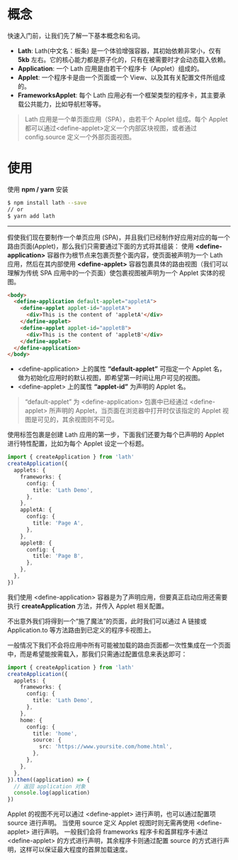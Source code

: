 # 概念

快速入门前，让我们先了解一下基本概念和名词。

- **Lath**: Lath(中文名：板条) 是一个体验增强容器，其初始依赖非常小，仅有 <b>5kb</b> 左右。它的核心能力都是原子化的，只有在被需要时才会动态载入依赖。
- **Application**: 一个 Lath 应用是由若干个程序卡（Applet）组成的。
- **Applet**: 一个程序卡是由一个页面或一个 View、以及其有关配置文件所组成的。
- **FrameworksApplet**: 每个 Lath 应用必有一个框架类型的程序卡，其主要承载公共能力，比如导航栏等等。

> Lath 应用是一个单页面应用（SPA），由若干个 Applet 组成。每个 Applet 都可以通过&lt;define-applet>定义一个内部区块视图，或者通过 config.source 定义一个外部页面视图。

# 使用

使用 **npm / yarn** 安装

```bash
$ npm install lath --save
// or
$ yarn add lath
```

---

假使我们现在要制作一个单页应用 (SPA)，并且我们已经制作好应用对应的每一个路由页面(Applet)，那么我们只需要通过下面的方式将其组装：
使用 **&lt;define-application>** 容器作为根节点来包裹页整个面内容，使页面被声明为一个 Lath 应用，然后在其内部使用 **&lt;define-applet>** 容器包裹具体的路由视图（我们可以理解为传统 SPA 应用中的一个页面）使包裹视图被声明为一个 Applet 实体的视图。

```html
<body>
  <define-application default-applet="appletA">
    <define-applet applet-id="appletA">
      <div>This is the content of 'appletA'</div>
    </define-applet>
    <define-applet applet-id="appletB">
      <div>This is the content of 'appletB'</div>
    </define-applet>
  </define-application>
</body>
```

- &lt;define-application> 上的属性 <b>“default-applet”</b> 可指定一个 Applet 名，做为初始化应用时的默认视图，即希望第一时间让用户可见的视图。
- &lt;define-applet> 上的属性 <b>“applet-id”</b> 为声明的 Applet 名。

> “default-applet” 为 &lt;define-application> 包裹中已经通过 &lt;define-applet> 所声明的 Applet，当页面在浏览器中打开时仅该指定的 Applet 视图是可见的，其余视图则不可见。

使用标签包裹是创建 Lath 应用的第一步，下面我们还要为每个已声明的 Applet 进行特性配置，比如为每个 Applet 设定一个标题。

```ts
import { createApplication } from 'lath'
createApplication({
  applets: {
    frameworks: {
      config: {
        title: 'Lath Demo',
      },
    },
    appletA: {
      config: {
        title: 'Page A',
      },
    },
    appletB: {
      config: {
        title: 'Page B',
      },
    },
  },
})
```

我们使用 &lt;define-application> 容器是为了声明应用，但要真正启动应用还需要执行 **createApplication** 方法，并传入 Applet 相关配置。

不出意外我们将得到一个“施了魔法”的页面，此时我们可以通过 A 链接或 <a to-applet="docs?id=apiApplicationTo" clone-as="popDoc">Application.to</a> 等方法路由到已定义的程序卡视图上。

一般情况下我们不会将应用中所有可能被加载的路由页面都一次性集成在一个页面中，而是希望能按需载入，那我们只需通过配置信息来表达即可：

```ts
import { createApplication } from 'lath'
createApplication({
  applets: {
    frameworks: {
      config: {
        title: 'Lath Demo',
      },
    },
    home: {
      config: {
        title: 'home',
        source: {
          src: 'https://www.yoursite.com/home.html',
        },
      },
    },
  },
}).then((application) => {
  // 返回 application 对象
  console.log(application)
})
```

Applet 的视图不光可以通过 &lt;define-applet> 进行声明，也可以通过配置项 <a to-applet="docs?id=source" clone-as="popDoc">source</a> 进行声明。
当使用 source 定义 Applet 视图时则无需再使用 &lt;define-applet> 进行声明。
一般我们会将 frameworks 程序卡和首屏程序卡通过 &lt;define-applet> 的方式进行声明，其余程序卡则通过配置 source 的方式进行声明，这样可以保证最大程度的首屏加载速度。
